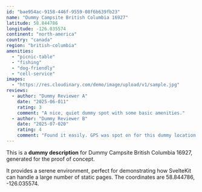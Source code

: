 ```yaml
---
id: "bae954ac-9158-446f-9559-08f6b639fb23"
name: "Dummy Campsite British Columbia 16927"
latitude: 58.844786
longitude: -126.035574
continent: "north-america"
country: "canada"
region: "british-columbia"
amenities:
  - "picnic-table"
  - "fishing"
  - "dog-friendly"
  - "cell-service"
images:
  - "https://res.cloudinary.com/demo/image/upload/v1/sample.jpg"
reviews:
  - author: "Dummy Reviewer A"
    date: "2025-06-011"
    rating: 3
    comment: "A nice, quiet dummy spot with some basic amenities."
  - author: "Dummy Reviewer B"
    date: "2025-07-020"
    rating: 4
    comment: "Found it easily. GPS was spot on for this dummy location."
---
```


This is a **dummy description** for Dummy Campsite British Columbia 16927, generated for the proof of concept.

It provides a serene environment, perfect for demonstrating how SvelteKit can handle a large number of static pages. The coordinates are 58.844786, -126.035574.
